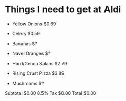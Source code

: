 Things I need to get at Aldi
==============================

* Yellow Onions 
	$0.69

* Celery 
	$0.59 
	
* Bananas 
	$?
	
* Navel Oranges	
	$?
	
* Hard/Genoa Salami 
	$2.79

* Rising Crust Pizza 
	$3.89	
	
* Mushrooms 
	$?

Subtotal 
	$0.00
8.5% Tax 
	$0.00
Total 
	$0.00